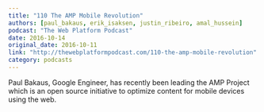 ```yaml
---
title: "110 The AMP Mobile Revolution"
authors: [paul_bakaus, erik_isaksen, justin_ribeiro, amal_hussein]
podcast: "The Web Platform Podcast"
date: 2016-10-14
original_date: 2016-10-11
link: "http://thewebplatformpodcast.com/110-the-amp-mobile-revolution"
category: podcasts
---
```


Paul Bakaus, Google Engineer, has recently been leading the AMP Project which is an open source initiative to optimize content for mobile devices using the web. 